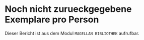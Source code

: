 ﻿# Noch nicht zurueckgegebene Exemplare pro Person

Dieser Bericht ist aus dem Modul `MAGELLAN BIBLIOTHEK` aufrufbar.